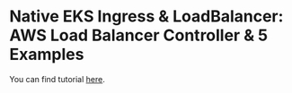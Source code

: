 # Native EKS Ingress & LoadBalancer: AWS Load Balancer Controller & 5 Examples

You can find tutorial [here]().
